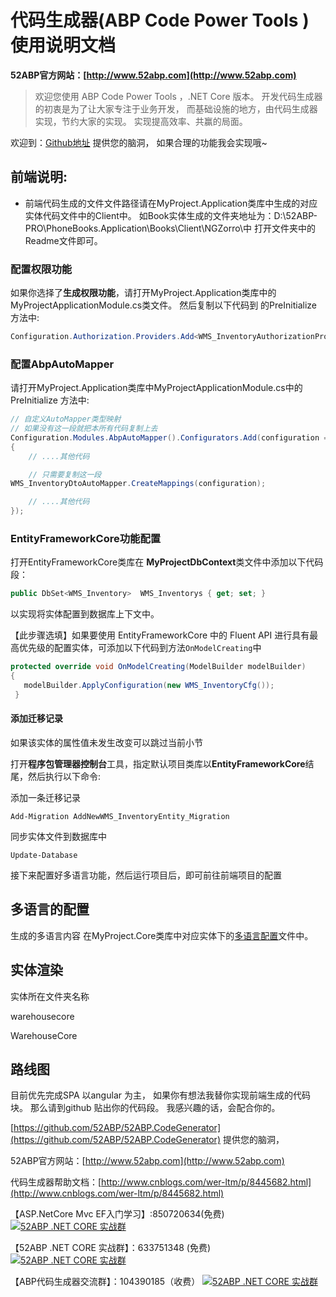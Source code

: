 
# 代码生成器(ABP Code Power Tools )使用说明文档

**52ABP官方网站：[http://www.52abp.com](http://www.52abp.com)**

>欢迎您使用 ABP Code Power Tools ，.NET Core 版本。
开发代码生成器的初衷是为了让大家专注于业务开发，
而基础设施的地方，由代码生成器实现，节约大家的实现。
实现提高效率、共赢的局面。

欢迎到：[Github地址](https://github.com/52ABP/52ABP.CodeGenerator) 提供您的脑洞，
如果合理的功能我会实现哦~

## 前端说明:

- 前端代码生成的文件文件路径请在MyProject.Application类库中生成的对应实体代码文件中的Client中。
如Book实体生成的文件夹地址为：D:\\52ABP-PRO\PhoneBooks.Application\Books\Client\NGZorro\中
打开文件夹中的Readme文件即可。


### 配置权限功能

如果你选择了**生成权限功能**，请打开MyProject.Application类库中的MyProjectApplicationModule.cs类文件。
然后复制以下代码到 的PreInitialize 方法中:

```csharp
Configuration.Authorization.Providers.Add<WMS_InventoryAuthorizationProvider>();

```


### 配置AbpAutoMapper
 

请打开MyProject.Application类库中MyProjectApplicationModule.cs中的 PreInitialize 方法中:

```csharp
// 自定义AutoMapper类型映射
// 如果没有这一段就把本所有代码复制上去
Configuration.Modules.AbpAutoMapper().Configurators.Add(configuration =>
{
    // ....其他代码

    // 只需要复制这一段
WMS_InventoryDtoAutoMapper.CreateMappings(configuration);

    // ....其他代码
});

```
### EntityFrameworkCore功能配置

打开EntityFrameworkCore类库在 **MyProjectDbContext**类文件中添加以下代码段：

```csharp
public DbSet<WMS_Inventory>  WMS_Inventorys { get; set; }

 ```
以实现将实体配置到数据库上下文中。
 
【此步骤选填】如果要使用 EntityFrameworkCore 中的 Fluent API 进行具有最高优先级的配置实体，可添加以下代码到方法```OnModelCreating```中

```csharp
protected override void OnModelCreating(ModelBuilder modelBuilder)
{
   modelBuilder.ApplyConfiguration(new WMS_InventoryCfg());
 }

```

#### 添加迁移记录

如果该实体的属性值未发生改变可以跳过当前小节

打开**程序包管理器控制台**工具，指定默认项目类库以**EntityFrameworkCore**结尾，然后执行以下命令:

添加一条迁移记录

```
Add-Migration AddNewWMS_InventoryEntity_Migration
```

同步实体文件到数据库中
```
Update-Database
```

接下来配置好多语言功能，然后运行项目后，即可前往前端项目的配置

## 多语言的配置

生成的多语言内容
在MyProject.Core类库中对应实体下的[多语言配置](WMS_Inventorydouyuyan.md)文件中。

## 实体渲染

实体所在文件夹名称

warehousecore

WarehouseCore

## 路线图

 目前优先完成SPA 以angular 为主，
如果你有想法我替你实现前端生成的代码块。
那么请到github 贴出你的代码段。
我感兴趣的话，会配合你的。

[https://github.com/52ABP/52ABP.CodeGenerator](https://github.com/52ABP/52ABP.CodeGenerator) 提供您的脑洞，

 

52ABP官方网站：[http://www.52abp.com](http://www.52abp.com)

代码生成器帮助文档：[http://www.cnblogs.com/wer-ltm/p/8445682.html](http://www.cnblogs.com/wer-ltm/p/8445682.html)


【ASP.NetCore Mvc EF入门学习】:850720634(免费)
[![52ABP .NET CORE 实战群](http://pub.idqqimg.com/wpa/images/group.png)](https://jq.qq.com/?_wv=1027&k=5GbjOD9) 

【52ABP .NET CORE 实战群】：633751348 (免费)
[![52ABP .NET CORE 实战群](http://pub.idqqimg.com/wpa/images/group.png)](https://jq.qq.com/?_wv=1027&k=5pWtBvu)

【ABP代码生成器交流群】：104390185（收费）
[![52ABP .NET CORE 实战群](http://pub.idqqimg.com/wpa/images/group.png)](http://shang.qq.com/wpa/qunwpa?idkey=3f301fa3101d3201c391aba77803b523fcc53e59d0c68e6eeb9a79336c366d92)

